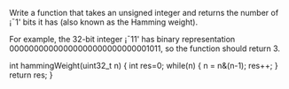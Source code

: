 Write a function that takes an unsigned integer and returns the number of 
¡¯1' bits it has (also known as the Hamming weight).

For example, the 32-bit integer ¡¯11' has binary representation 00000000000000000000000000001011, 
so the function should return 3.




int hammingWeight(uint32_t n)
{
        int res=0;
        while(n)
        {
            n = n&(n-1);
            res++;
        }
        return res;
}
